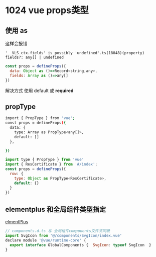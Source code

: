 # 1024 vue props类型

## 使用 as

这样会报错 

`'__VLS_ctx.fields' is possibly 'undefined'.ts(18048)(property) fields?: any[] | undefined`

```jsx
const props = defineProps({
  data: Object as ()=>Record<string,any>,
  fields: Array as ()=>any[]
})

```

解决方式 使用 default 或 **required**

## propType

```bash
import { PropType } from 'vue';
const props = defineProps({
  data: {
    type: Array as PropType<any[]>,
    default: []
  },

})
```

```jsx
import type { PropType } from 'vue'
import { ResCertificate } from '#/index';
const props = defineProps({
  row: {
    type: Object as PropType<ResCertificate>,
    default: {}
  }
})
```

## elementplus 和全局组件类型指定

[elmentPlus](https://www.notion.so/86c7d7e73f5b435d869a57c3ff960cb0?pvs=21)

```jsx
// components.d.ts 与 全局组件components文件夹同级
import SvgIcon from '@/components/SvgIcon/index.vue'
declare module '@vue/runtime-core' {  
  export interface GlobalComponents {  SvgIcon: typeof SvgIcon  }
}
```